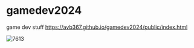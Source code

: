# gamedev2024
game dev stuff
https://avb367.github.io/gamedev2024/public/index.html

![7613](https://github.com/user-attachments/assets/91dcccbe-8288-43d9-ad9c-98da78631eef)
